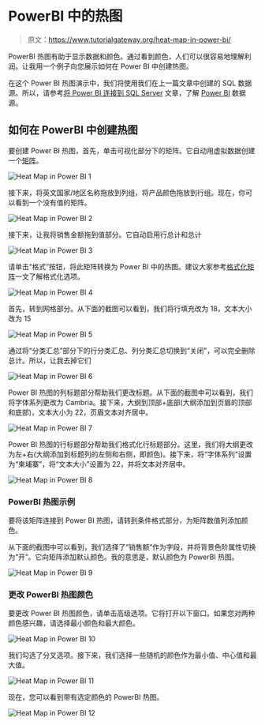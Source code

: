 # PowerBI 中的热图

> 原文：<https://www.tutorialgateway.org/heat-map-in-power-bi/>

PowerBI 热图有助于显示数据和颜色。通过看到颜色，人们可以很容易地理解利润。让我用一个例子向您展示如何在 Power BI 中创建热图。

在这个 Power BI 热图演示中，我们将使用我们在上一篇文章中创建的 SQL 数据源。所以，请参考[将 Power BI 连接到 SQL Server](https://www.tutorialgateway.org/connect-power-bi-to-sql-server/) 文章，了解 [Power BI](https://www.tutorialgateway.org/power-bi-tutorial/) 数据源。

## 如何在 PowerBI 中创建热图

要创建 Power BI 热图，首先，单击可视化部分下的矩阵。它自动用虚拟数据创建一个[矩阵](https://www.tutorialgateway.org/create-a-matrix-in-power-bi/)。

![Heat Map in Power BI 1](img/e17bbc30fdfe0ef3577966fd1dd2ed05.png)

接下来，将英文国家/地区名称拖放到列组，将产品颜色拖放到行组。现在，你可以看到一个没有值的矩阵。

![Heat Map in Power BI 2](img/aec74a6b1a2dd22bbff8c1056117043f.png)

接下来，让我将销售金额拖到值部分。它自动启用行总计和总计

![Heat Map in Power BI 3](img/62e73c79575b470afbdbeebeb482bb64.png)

请单击“格式”按钮，将此矩阵转换为 Power BI 中的热图。建议大家参考[格式化矩阵](https://www.tutorialgateway.org/format-power-bi-matrix/)一文了解格式化选项。

![Heat Map in Power BI 4](img/61be857ddbf8193bb8ba986411c3de2a.png)

首先，转到网格部分。从下面的截图可以看到，我们将行填充改为 18，文本大小改为 15

![Heat Map in Power BI 5](img/3d1c5247ac9ed657ec53d421a7c630fa.png)

通过将“分类汇总”部分下的行分类汇总、列分类汇总切换到“关闭”，可以完全删除总计。所以，让我去掉它们

![Heat Map in Power BI 6](img/cbfe060055b7e1b5f79843b08aa84e0a.png)

Power BI 热图的列标题部分帮助我们更改标题。从下面的截图中可以看到，我们将字体系列更改为 Cambria。接下来，大纲到顶部+底部(大纲添加到页眉的顶部和底部)，文本大小为 22，页眉文本对齐居中。

![Heat Map in Power BI 7](img/3ac543712bebea413918ef1f26242a2c.png)

Power BI 热图的行标题部分帮助我们格式化行标题部分。这里，我们将大纲更改为左+右(大纲添加到标题列的左侧和右侧，即颜色)。接下来，将“字体系列”设置为“柬埔寨”，将“文本大小”设置为 22，并将文本对齐居中。

![Heat Map in Power BI 8](img/ce298e91f0049a0c83a666c105490e68.png)

### PowerBI 热图示例

要将该矩阵连接到 Power BI 热图，请转到条件格式部分，为矩阵数值列添加颜色。

从下面的截图中可以看到，我们选择了“销售额”作为字段，并将背景色阶属性切换为“开”。它向矩阵添加默认颜色。我的意思是，默认颜色为 PowerBI 热图。

![Heat Map in Power BI 9](img/0db2d83eef0b2b14c1456032f056f008.png)

### 更改 PowerBI 热图颜色

要更改 Power BI 热图颜色，请单击高级选项。它将打开以下窗口。如果您对两种颜色感兴趣，请选择最小颜色和最大颜色。

![Heat Map in Power BI 10](img/eb314637f4d3fd9e107eb620daa302fd.png)

我们勾选了分叉选项。接下来，我们选择一些随机的颜色作为最小值、中心值和最大值。

![Heat Map in Power BI 11](img/dcc2f01fde774662910a6f417c27f88c.png)

现在，您可以看到带有选定颜色的 PowerBI 热图。

![Heat Map in Power BI 12](img/c6b1d4a78c616e33762e796bf7554aea.png)